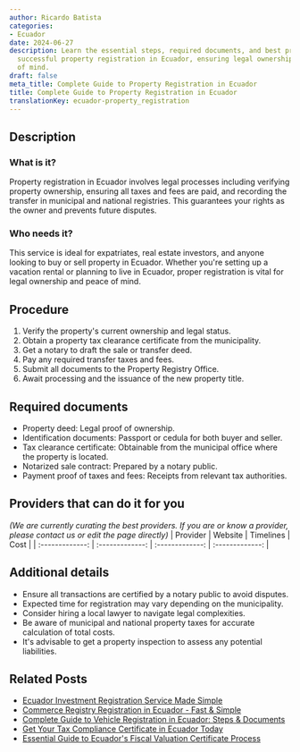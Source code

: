 ```yaml
---
author: Ricardo Batista
categories:
- Ecuador
date: 2024-06-27
description: Learn the essential steps, required documents, and best practices for
  successful property registration in Ecuador, ensuring legal ownership and peace
  of mind.
draft: false
meta_title: Complete Guide to Property Registration in Ecuador
title: Complete Guide to Property Registration in Ecuador
translationKey: ecuador-property_registration
---
```



## Description
### What is it?
Property registration in Ecuador involves legal processes including verifying property ownership, ensuring all taxes and fees are paid, and recording the transfer in municipal and national registries. This guarantees your rights as the owner and prevents future disputes.

### Who needs it?
This service is ideal for expatriates, real estate investors, and anyone looking to buy or sell property in Ecuador. Whether you're setting up a vacation rental or planning to live in Ecuador, proper registration is vital for legal ownership and peace of mind.

## Procedure

1. Verify the property's current ownership and legal status.
2. Obtain a property tax clearance certificate from the municipality.
3. Get a notary to draft the sale or transfer deed.
4. Pay any required transfer taxes and fees.
5. Submit all documents to the Property Registry Office.
6. Await processing and the issuance of the new property title.


## Required documents

- Property deed: Legal proof of ownership.
- Identification documents: Passport or cedula for both buyer and seller.
- Tax clearance certificate: Obtainable from the municipal office where the property is located.
- Notarized sale contract: Prepared by a notary public.
- Payment proof of taxes and fees: Receipts from relevant tax authorities.


## Providers that can do it for you
_(We are currently curating the best providers. If you are or know a provider, please contact us or edit the page directly)_
| Provider        |     Website     |     Timelines    |       Cost      |
| :-------------: | :-------------: |  :-------------: | :-------------: |

## Additional details

- Ensure all transactions are certified by a notary public to avoid disputes.
- Expected time for registration may vary depending on the municipality.
- Consider hiring a local lawyer to navigate legal complexities.
- Be aware of municipal and national property taxes for accurate calculation of total costs.
- It's advisable to get a property inspection to assess any potential liabilities.




## Related Posts

- [Ecuador Investment Registration Service Made Simple](https://tramitit.com/guides/ecuador/investment_registry_registration/)
- [Commerce Registry Registration in Ecuador - Fast & Simple](https://tramitit.com/guides/ecuador/commerce_registry_registration/)
- [Complete Guide to Vehicle Registration in Ecuador: Steps & Documents](https://tramitit.com/guides/ecuador/vehicle_registration/)
- [Get Your Tax Compliance Certificate in Ecuador Today](https://tramitit.com/guides/ecuador/tax_compliance_certificate/)
- [Essential Guide to Ecuador's Fiscal Valuation Certificate Process](https://tramitit.com/guides/ecuador/fiscal_valuation_certificate/)